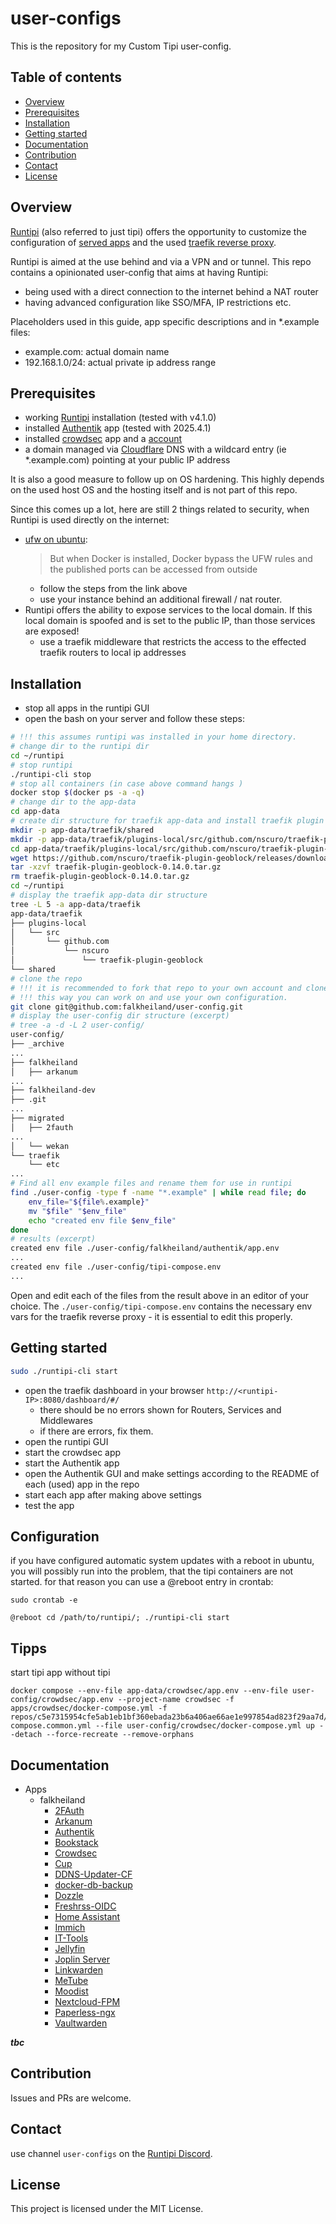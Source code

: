 # user-configs

This is the repository for my Custom Tipi user-config.

## Table of contents

- [Overview](#overview)
- [Prerequisites](#prerequisites)
- [Installation](#installation)
- [Getting started](#getting-started)
- [Documentation](#documentation)
- [Contribution](#contribution)
- [Contact](#contact)
- [License](#license)

## Overview

[Runtipi](https://runtipi.io) (also referred to just tipi) offers the opportunity to customize the configuration of
[served apps](https://runtipi.io/docs/guides/customize-app-config) and the used
[traefik reverse proxy](https://runtipi.io/docs/guides/customize-compose-and-traefik).

Runtipi is aimed at the use behind and via a VPN and or tunnel.
This repo contains a opinionated user-config that aims at having Runtipi:
- being used with a direct connection to the internet behind a NAT router
- having advanced configuration like SSO/MFA, IP restrictions etc.

Placeholders used in this guide, app specific descriptions and in *.example files:
- example.com: actual domain name
- 192.168.1.0/24: actual private ip address range

## Prerequisites

- working [Runtipi](https://runtipi.io/docs/getting-started/installation) installation (tested with v4.1.0)
- installed [Authentik](https://github.com/goauthentik/authentik) app (tested with 2025.4.1)
- installed [crowdsec](https://github.com/crowdsecurity/crowdsec) app and a [account](https://www.crowdsec.net/)
- a domain managed via [Cloudflare](https://cloudflare.com) DNS with a wildcard entry (ie *.example.com) pointing at your  public IP address


It is also a good measure to follow up on OS hardening.
This highly depends on the used host OS and the hosting itself and is not part of this repo.

Since this comes up a lot, here are still 2 things related to security, when Runtipi is used directly on the internet:
- [ufw on ubuntu](https://github.com/chaifeng/ufw-docker?tab=readme-ov-file#problem):
  > But when Docker is installed, Docker bypass the UFW rules and the published ports can be accessed from outside
  - follow the steps from the link above
  - use your instance behind an additional firewall / nat router.
- Runtipi offers the ability to expose services to the local domain.
If this local domain is spoofed and is set to the public IP, than those services are exposed!
  - use a traefik middleware that restricts the access to the effected traefik routers to local ip addresses

## Installation

- stop all apps in the runtipi GUI
- open the bash on your server and follow these steps:

```bash
# !!! this assumes runtipi was installed in your home directory.
# change dir to the runtipi dir
cd ~/runtipi
# stop runtipi
./runtipi-cli stop
# stop all containers (in case above command hangs )
docker stop $(docker ps -a -q)
# change dir to the app-data
cd app-data
# create dir structure for traefik app-data and install traefik plugin geoblock
mkdir -p app-data/traefik/shared
mkdir -p app-data/traefik/plugins-local/src/github.com/nscuro/traefik-plugin-geoblock/
cd app-data/traefik/plugins-local/src/github.com/nscuro/traefik-plugin-geoblock/
wget https://github.com/nscuro/traefik-plugin-geoblock/releases/download/v0.14.0/traefik-plugin-geoblock-0.14.0.tar.gz
tar -xzvf traefik-plugin-geoblock-0.14.0.tar.gz
rm traefik-plugin-geoblock-0.14.0.tar.gz
cd ~/runtipi
# display the traefik app-data dir structure
tree -L 5 -a app-data/traefik
app-data/traefik
├── plugins-local
│   └── src
│       └── github.com
│           └── nscuro
│               └── traefik-plugin-geoblock
└── shared
# clone the repo
# !!! it is recommended to fork that repo to your own account and clone from there.
# !!! this way you can work on and use your own configuration.
git clone git@github.com:falkheiland/user-config.git
# display the user-config dir structure (excerpt)
# tree -a -d -L 2 user-config/
user-config/
├── _archive
...
├── falkheiland
│   ├── arkanum
...
├── falkheiland-dev
├── .git
...
├── migrated
│   ├── 2fauth
...
│   └── wekan
└── traefik
    └── etc
...
# Find all env example files and rename them for use in runtipi
find ./user-config -type f -name "*.example" | while read file; do
    env_file="${file%.example}"
    mv "$file" "$env_file"
    echo "created env file $env_file"
done
# results (excerpt)
created env file ./user-config/falkheiland/authentik/app.env
...
created env file ./user-config/tipi-compose.env
...

```

Open and edit each of the files from the result above in an editor of your choice. The `./user-config/tipi-compose.env` contains the necessary env vars for the traefik reverse proxy - it is essential to edit this properly.

## Getting started

```bash
sudo ./runtipi-cli start
```

- open the traefik dashboard in your browser `http://<runtipi-IP>:8080/dashboard/#/`
  - there should be no errors shown for Routers, Services and Middlewares
  - if there are errors, fix them.
- open the runtipi GUI
- start the crowdsec app
- start the Authentik app
- open the Authentik GUI and make settings according to the README of each (used) app in the repo
- start each app after making above settings
- test the app

## Configuration

if you have configured automatic system updates with a reboot in ubuntu, you will possibly run into the problem, that the tipi containers are not started. for that reason you can use a @reboot entry in crontab:

```
sudo crontab -e
```

```
@reboot cd /path/to/runtipi/; ./runtipi-cli start
```

## Tipps

start tipi app without tipi

```
docker compose --env-file app-data/crowdsec/app.env --env-file user-config/crowdsec/app.env --project-name crowdsec -f apps/crowdsec/docker-compose.yml -f repos/c5e7315954cfe5ab1eb1bf360ebada23b6a406ae66ae1e997854ad823f29aa7d/apps/docker-compose.common.yml --file user-config/crowdsec/docker-compose.yml up --detach --force-recreate --remove-orphans
```

## Documentation

- Apps
  - falkheiland
    - [2FAuth](./falkheiland/2fauth/)
    - [Arkanum](./falkheiland/arkanum/)
    - [Authentik](./falkheiland/authentik/)
    - [Bookstack](./falkheiland/bookstack/)
    - [Crowdsec](./falkheiland/crowdsec/)
    - [Cup](./falkheiland/cup/)
    - [DDNS-Updater-CF](./falkheiland/ddns-updater-cf/)
    - [docker-db-backup](./falkheiland/docker-db-backup/)
    - [Dozzle](./falkheiland/dozzle/)
    - [Freshrss-OIDC](./falkheiland/freshrss-oidc/)
    - [Home Assistant](./falkheiland/homeassistant/)
    - [Immich](./falkheiland/immich/)
    - [IT-Tools](./falkheiland/it-tools/)
    - [Jellyfin](./falkheiland/jellyfin/)
    - [Joplin Server](./falkheiland/joplin/)
    - [Linkwarden](./falkheiland/linkwarden/)
    - [MeTube](./falkheiland/metube/)
    - [Moodist](./falkheiland/moodist/)
    - [Nextcloud-FPM](./falkheiland/nextcloud-fpm/)
    - [Paperless-ngx](./falkheiland/paperless-ngx/)
    - [Vaultwarden](./falkheiland/vaultwarden/ )

***tbc***

## Contribution

Issues and PRs are welcome.

## Contact

use channel `user-configs` on the [Runtipi Discord](https://discord.gg/Bu9qEPnHsc).

## License

This project is licensed under the MIT License.
